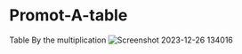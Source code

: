 # Promot-A-table
 Table By the multiplication 
![Screenshot 2023-12-26 134016](https://github.com/divyavaland1609/Promot-A-table/assets/142478256/6a51cf1e-4abe-4a6c-bb7c-8c725935a4aa)
